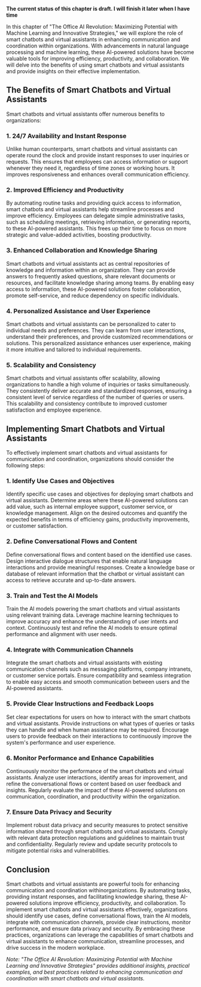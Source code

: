 **The current status of this chapter is draft. I will finish it later when I have time**

In this chapter of "The Office AI Revolution: Maximizing Potential with Machine Learning and Innovative Strategies," we will explore the role of smart chatbots and virtual assistants in enhancing communication and coordination within organizations. With advancements in natural language processing and machine learning, these AI-powered solutions have become valuable tools for improving efficiency, productivity, and collaboration. We will delve into the benefits of using smart chatbots and virtual assistants and provide insights on their effective implementation.

The Benefits of Smart Chatbots and Virtual Assistants
-----------------------------------------------------

Smart chatbots and virtual assistants offer numerous benefits to organizations:

### 1. 24/7 Availability and Instant Response

Unlike human counterparts, smart chatbots and virtual assistants can operate round the clock and provide instant responses to user inquiries or requests. This ensures that employees can access information or support whenever they need it, regardless of time zones or working hours. It improves responsiveness and enhances overall communication efficiency.

### 2. Improved Efficiency and Productivity

By automating routine tasks and providing quick access to information, smart chatbots and virtual assistants help streamline processes and improve efficiency. Employees can delegate simple administrative tasks, such as scheduling meetings, retrieving information, or generating reports, to these AI-powered assistants. This frees up their time to focus on more strategic and value-added activities, boosting productivity.

### 3. Enhanced Collaboration and Knowledge Sharing

Smart chatbots and virtual assistants act as central repositories of knowledge and information within an organization. They can provide answers to frequently asked questions, share relevant documents or resources, and facilitate knowledge sharing among teams. By enabling easy access to information, these AI-powered solutions foster collaboration, promote self-service, and reduce dependency on specific individuals.

### 4. Personalized Assistance and User Experience

Smart chatbots and virtual assistants can be personalized to cater to individual needs and preferences. They can learn from user interactions, understand their preferences, and provide customized recommendations or solutions. This personalized assistance enhances user experience, making it more intuitive and tailored to individual requirements.

### 5. Scalability and Consistency

Smart chatbots and virtual assistants offer scalability, allowing organizations to handle a high volume of inquiries or tasks simultaneously. They consistently deliver accurate and standardized responses, ensuring a consistent level of service regardless of the number of queries or users. This scalability and consistency contribute to improved customer satisfaction and employee experience.

Implementing Smart Chatbots and Virtual Assistants
--------------------------------------------------

To effectively implement smart chatbots and virtual assistants for communication and coordination, organizations should consider the following steps:

### 1. Identify Use Cases and Objectives

Identify specific use cases and objectives for deploying smart chatbots and virtual assistants. Determine areas where these AI-powered solutions can add value, such as internal employee support, customer service, or knowledge management. Align on the desired outcomes and quantify the expected benefits in terms of efficiency gains, productivity improvements, or customer satisfaction.

### 2. Define Conversational Flows and Content

Define conversational flows and content based on the identified use cases. Design interactive dialogue structures that enable natural language interactions and provide meaningful responses. Create a knowledge base or database of relevant information that the chatbot or virtual assistant can access to retrieve accurate and up-to-date answers.

### 3. Train and Test the AI Models

Train the AI models powering the smart chatbots and virtual assistants using relevant training data. Leverage machine learning techniques to improve accuracy and enhance the understanding of user intents and context. Continuously test and refine the AI models to ensure optimal performance and alignment with user needs.

### 4. Integrate with Communication Channels

Integrate the smart chatbots and virtual assistants with existing communication channels such as messaging platforms, company intranets, or customer service portals. Ensure compatibility and seamless integration to enable easy access and smooth communication between users and the AI-powered assistants.

### 5. Provide Clear Instructions and Feedback Loops

Set clear expectations for users on how to interact with the smart chatbots and virtual assistants. Provide instructions on what types of queries or tasks they can handle and when human assistance may be required. Encourage users to provide feedback on their interactions to continuously improve the system's performance and user experience.

### 6. Monitor Performance and Enhance Capabilities

Continuously monitor the performance of the smart chatbots and virtual assistants. Analyze user interactions, identify areas for improvement, and refine the conversational flows or content based on user feedback and insights. Regularly evaluate the impact of these AI-powered solutions on communication, coordination, and productivity within the organization.

### 7. Ensure Data Privacy and Security

Implement robust data privacy and security measures to protect sensitive information shared through smart chatbots and virtual assistants. Comply with relevant data protection regulations and guidelines to maintain trust and confidentiality. Regularly review and update security protocols to mitigate potential risks and vulnerabilities.

Conclusion
----------

Smart chatbots and virtual assistants are powerful tools for enhancing communication and coordination withinorganizations. By automating tasks, providing instant responses, and facilitating knowledge sharing, these AI-powered solutions improve efficiency, productivity, and collaboration. To implement smart chatbots and virtual assistants effectively, organizations should identify use cases, define conversational flows, train the AI models, integrate with communication channels, provide clear instructions, monitor performance, and ensure data privacy and security. By embracing these practices, organizations can leverage the capabilities of smart chatbots and virtual assistants to enhance communication, streamline processes, and drive success in the modern workplace.

*Note: "The Office AI Revolution: Maximizing Potential with Machine Learning and Innovative Strategies" provides additional insights, practical examples, and best practices related to enhancing communication and coordination with smart chatbots and virtual assistants.*
